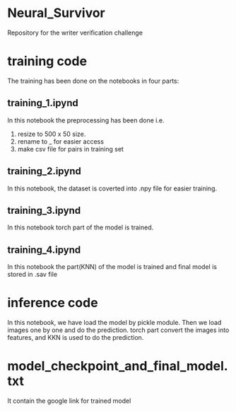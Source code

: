 # Neural_Survivor
Repository for the writer verification challenge


# training code
The training has been done on the notebooks in four parts:

## training_1.ipynd
In this notebook the preprocessing has been done i.e.

1. resize to 500 x 50 size.
2. rename to <folder>_<file name> for easier access
3. make csv file for pairs in training set

## training_2.ipynd
In this notebook, the dataset is coverted into .npy file for easier training.

## training_3.ipynd
In this notebook torch part of the model is trained.

## training_4.ipynd
In this notebook the part(KNN) of the model is trained and final model is stored in .sav file

# inference code
In this notebook, we have load the model by pickle module.
Then we load images one by one and do the prediction.
torch part convert the images into features, and KKN is used to do the prediction.

# model_checkpoint_and_final_model.txt
It contain the google link for trained model

